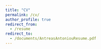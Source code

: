 ```yaml
---
title: "CV"
permalink: /cv/
author_profile: true
redirect_from:
  - /resume
redirect_to:
  - /documents/AntreasAntoniouResume.pdf
---
```

